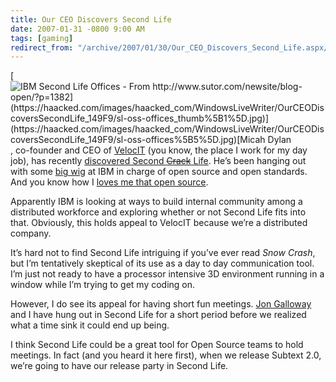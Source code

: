 ```yaml
---
title: Our CEO Discovers Second Life
date: 2007-01-31 -0800 9:00 AM
tags: [gaming]
redirect_from: "/archive/2007/01/30/Our_CEO_Discovers_Second_Life.aspx/"
---
```


[![IBM Second Life Offices - From
http://www.sutor.com/newsite/blog-open/?p=1382](https://haacked.com/images/haacked_com/WindowsLiveWriter/OurCEODiscoversSecondLife_149F9/sl-oss-offices_thumb%5B1%5D.jpg)](https://haacked.com/images/haacked_com/WindowsLiveWriter/OurCEODiscoversSecondLife_149F9/sl-oss-offices%5B5%5D.jpg)[Micah
Dylan](https://haacked.com/images/haacked_com/WindowsLiveWriter/OurCEODiscoversSecondLife_149F9/sl-oss-offices%5B2%5D.jpg "Micah Dylan’s Blog"),
co-founder and CEO of [VelocIT](http://veloc-it.com/ "VelocIT") (you
know, the place I work for my day job), has recently [discovered Second
~~Crack~~
Life](http://micahdylan.com/archive/2007/01/31/Second-Life-Second-Office.aspx "Second Life").
He’s been hanging out with some [big
wig](http://www.sutor.com/newsite/blog-open/index.php "Bob Sutor") at
IBM in charge of open source and open standards. And you know how I
[loves me that open
source](https://haacked.com/category/32.aspx "Open Source Category").

Apparently IBM is looking at ways to build internal community among a
distributed workforce and exploring whether or not Second Life fits into
that. Obviously, this holds appeal to VelocIT because we’re a
distributed company.

It’s hard not to find Second Life intriguing if you’ve ever read *Snow
Crash*, but I’m tentatively skeptical of its use as a day to day
communication tool. I’m just not ready to have a processor intensive 3D
environment running in a window while I’m trying to get my coding on.

However, I do see its appeal for having short fun meetings. [Jon
Galloway](http://weblogs.asp.net/jgalloway/ "Jon Galloway’s Blog") and I
have hung out in Second Life for a short period before we realized what
a time sink it could end up being.

I think Second Life could be a great tool for Open Source teams to hold
meetings. In fact (and you heard it here first), when we release Subtext
2.0, we’re going to have our release party in Second Life.

